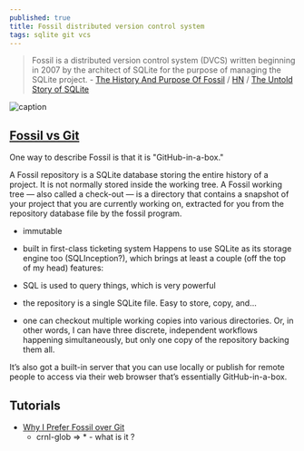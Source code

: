 ```yaml
---
published: true
title: Fossil distributed version control system
tags: sqlite git vcs
---
```

> Fossil is a distributed version control system (DVCS) written beginning in 2007 by the architect of SQLite for the purpose of managing the SQLite project. - [The History And Purpose Of Fossil](https://www.fossil-scm.org/home/doc/trunk/www/history.md) / [HN](https://news.ycombinator.com/item?id=27719947) / [The Untold Story of SQLite](https://corecursive.com/066-sqlite-with-richard-hipp/)

![caption](https://fossil-scm.org/home/doc/trunk/www/fossil3.gif)

## [Fossil vs Git](https://fossil-scm.org/home/doc/trunk/www/fossil-v-git.wiki)

One way to describe Fossil is that it is "GitHub-in-a-box." 

A Fossil repository is a SQLite database storing the entire history of a project. It is not normally stored inside the working tree. A Fossil working tree — also called a check-out — is a directory that contains a snapshot of your project that you are currently working on, extracted for you from the repository database file by the fossil program.

- immutable
- built in first-class ticketing system
Happens to use SQLite as its storage engine too (SQLInception?), which brings at least a couple (off the top of my head) features:

- SQL is used to query things, which is very powerful
- the repository is a single SQLite file. Easy to store, copy, and…
- one can checkout multiple working copies into various directories. Or, in other words, I can have three discrete, independent workflows happening simultaneously, but only one copy of the repository backing them all.

It’s also got a built-in server that you can use locally or publish for remote people to access via their web browser that’s essentially GitHub-in-a-box.

## Tutorials
- [Why I Prefer Fossil over Git](https://www.youtube.com/watch?v=WKVX7xq58kA)
	- crnl-glob => * - what is it ?
